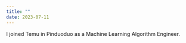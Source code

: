 ```yaml
---
title: ""
date: 2023-07-11
---
```

I joined Temu in Pinduoduo as a Machine Learning Algorithm Engineer.
